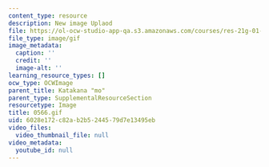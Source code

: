 ```yaml
---
content_type: resource
description: New image Uplaod
file: https://ol-ocw-studio-app-qa.s3.amazonaws.com/courses/res-21g-01-kana-spring-2010/6028e172c82ab2b5244579d7e13495eb_0566.gif
file_type: image/gif
image_metadata:
  caption: ''
  credit: ''
  image-alt: ''
learning_resource_types: []
ocw_type: OCWImage
parent_title: Katakana "mo"
parent_type: SupplementalResourceSection
resourcetype: Image
title: 0566.gif
uid: 6028e172-c82a-b2b5-2445-79d7e13495eb
video_files:
  video_thumbnail_file: null
video_metadata:
  youtube_id: null
---
```

